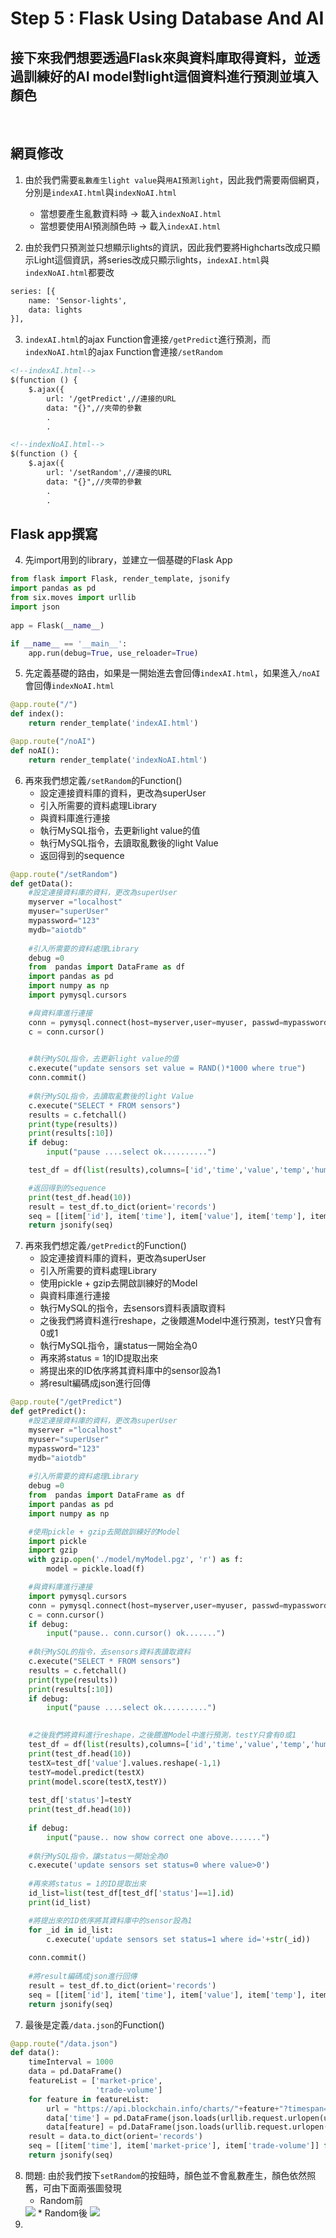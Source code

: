 # Step 5 : Flask Using Database And AI
## 接下來我們想要透過Flask來與資料庫取得資料，並透過訓練好的AI model對light這個資料進行預測並填入顏色
<br>

## 網頁修改

1. 由於我們需要```亂數產生light value```與```用AI預測light```，因此我們需要兩個網頁，分別是```indexAI.html```與```indexNoAI.html```
    * 當想要產生亂數資料時 -> 載入```indexNoAI.html```
    * 當想要使用AI預測顏色時 -> 載入```indexAI.html```

2. 由於我們只預測並只想顯示lights的資訊，因此我們要將Highcharts改成只顯示Light這個資訊，將series改成只顯示lights，```indexAI.html```與```indexNoAI.html```都要改
```html
series: [{
    name: 'Sensor-lights',
    data: lights
}],
```

3. ```indexAI.html```的ajax Function會連接```/getPredict```進行預測，而```indexNoAI.html```的ajax Function會連接```/setRandom```
```html
<!--indexAI.html-->
$(function () {
    $.ajax({									  
        url: '/getPredict',//連接的URL	  
        data: "{}",//夾帶的參數
        .
        .
```
```html
<!--indexNoAI.html-->
$(function () {
    $.ajax({									  
        url: '/setRandom',//連接的URL	  
        data: "{}",//夾帶的參數
        .
        .
```
## Flask app撰寫

4. 先import用到的library，並建立一個基礎的Flask App
```python
from flask import Flask, render_template, jsonify
import pandas as pd
from six.moves import urllib
import json
 
app = Flask(__name__)

if __name__ == '__main__':
    app.run(debug=True, use_reloader=True)
```

5. 先定義基礎的路由，如果是一開始進去會回傳```indexAI.html```，如果進入```/noAI```會回傳```indexNoAI.html```
```python
@app.route("/")
def index():
    return render_template('indexAI.html')

@app.route("/noAI")
def noAI():
    return render_template('indexNoAI.html')    
```

6. 再來我們想定義```/setRandom```的Function()
    * 設定連接資料庫的資料，更改為superUser
    * 引入所需要的資料處理Library
    * 與資料庫進行連接
    * 執行MySQL指令，去更新light value的值
    * 執行MySQL指令，去讀取亂數後的light Value
    * 返回得到的sequence
```python
@app.route("/setRandom")
def getData():
    #設定連接資料庫的資料，更改為superUser
    myserver ="localhost" 
    myuser="superUser"
    mypassword="123"
    mydb="aiotdb"
    
    #引入所需要的資料處理Library
    debug =0
    from  pandas import DataFrame as df
    import pandas as pd                   
    import numpy as np
    import pymysql.cursors

    #與資料庫進行連接
    conn = pymysql.connect(host=myserver,user=myuser, passwd=mypassword, db=mydb)
    c = conn.cursor()
 

    #執行MySQL指令，去更新light value的值
    c.execute("update sensors set value = RAND()*1000 where true")
    conn.commit()
    
    #執行MySQL指令，去讀取亂數後的light Value
    c.execute("SELECT * FROM sensors")
    results = c.fetchall()
    print(type(results))
    print(results[:10])
    if debug:
        input("pause ....select ok..........")

    test_df = df(list(results),columns=['id','time','value','temp','humi','status'])

    #返回得到的sequence
    print(test_df.head(10))
    result = test_df.to_dict(orient='records')
    seq = [[item['id'], item['time'], item['value'], item['temp'], item['humi'], item['status']] for item in result]
    return jsonify(seq)
```


7. 再來我們想定義```/getPredict```的Function()
    * 設定連接資料庫的資料，更改為superUser
    * 引入所需要的資料處理Library
    * 使用pickle + gzip去開啟訓練好的Model
    * 與資料庫進行連接
    * 執行MySQL的指令，去sensors資料表讀取資料
    * 之後我們將資料進行reshape，之後餵進Model中進行預測，testY只會有0或1
    * 執行MySQL指令，讓status一開始全為0
    * 再來將status = 1的ID提取出來
    * 將提出來的ID依序將其資料庫中的sensor設為1
    * 將result編碼成json進行回傳
```python
@app.route("/getPredict")
def getPredict():
    #設定連接資料庫的資料，更改為superUser
    myserver ="localhost"
    myuser="superUser"
    mypassword="123"
    mydb="aiotdb"
    
    #引入所需要的資料處理Library
    debug =0
    from  pandas import DataFrame as df
    import pandas as pd                     
    import numpy as np

    #使用pickle + gzip去開啟訓練好的Model
    import pickle
    import gzip
    with gzip.open('./model/myModel.pgz', 'r') as f:
        model = pickle.load(f)

    #與資料庫進行連接
    import pymysql.cursors
    conn = pymysql.connect(host=myserver,user=myuser, passwd=mypassword, db=mydb)
    c = conn.cursor()
    if debug:
        input("pause.. conn.cursor() ok.......")
    
    #執行MySQL的指令，去sensors資料表讀取資料
    c.execute("SELECT * FROM sensors")
    results = c.fetchall()
    print(type(results))
    print(results[:10])
    if debug:
        input("pause ....select ok..........")
    

    #之後我們將資料進行reshape，之後餵進Model中進行預測，testY只會有0或1
    test_df = df(list(results),columns=['id','time','value','temp','humi','status'])
    print(test_df.head(10))
    testX=test_df['value'].values.reshape(-1,1)
    testY=model.predict(testX)
    print(model.score(testX,testY))
    
    test_df['status']=testY
    print(test_df.head(10))
    
    if debug:
        input("pause.. now show correct one above.......")
    
    #執行MySQL指令，讓status一開始全為0
    c.execute('update sensors set status=0 where value>0')
    
    #再來將status = 1的ID提取出來
    id_list=list(test_df[test_df['status']==1].id)
    print(id_list)

    #將提出來的ID依序將其資料庫中的sensor設為1
    for _id in id_list:
        c.execute('update sensors set status=1 where id='+str(_id))
    
    conn.commit()
    
    #將result編碼成json進行回傳
    result = test_df.to_dict(orient='records')
    seq = [[item['id'], item['time'], item['value'], item['temp'], item['humi'], item['status']] for item in result]
    return jsonify(seq)
```


7. 最後是定義```/data.json```的Function()
```python
@app.route("/data.json")
def data():
    timeInterval = 1000
    data = pd.DataFrame()
    featureList = ['market-price', 
                   'trade-volume']
    for feature in featureList:
        url = "https://api.blockchain.info/charts/"+feature+"?timespan="+str(timeInterval)+"days&format=json"
        data['time'] = pd.DataFrame(json.loads(urllib.request.urlopen(url).read().decode('utf-8'))['values'])['x']*1000
        data[feature] = pd.DataFrame(json.loads(urllib.request.urlopen(url).read().decode('utf-8'))['values'])['y']
    result = data.to_dict(orient='records')
    seq = [[item['time'], item['market-price'], item['trade-volume']] for item in result]
    return jsonify(seq)
```

8. 問題: 由於我們按下```setRandom```的按鈕時，顏色並不會亂數產生，顏色依然照舊，可由下面兩張圖發現
    * Random前
    <img src="https://raw.githubusercontent.com/michael54856/AIOT_hw5/Step5-Flask-Using-Database-And-AI/Image/step5_1.png">
    * Random後
    <img src="https://raw.githubusercontent.com/michael54856/AIOT_hw5/Step5-Flask-Using-Database-And-AI/Image/step5_2.png">
9. 
    